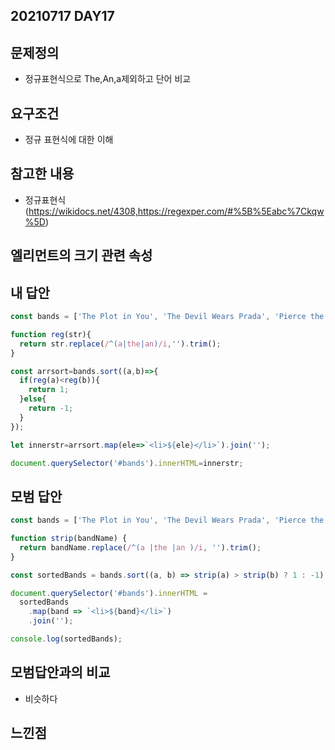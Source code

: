 ## 20210717 DAY17

## 문제정의
* 정규표현식으로 The,An,a제외하고 단어 비교

## 요구조건
* 정규 표현식에 대한 이해
## 참고한 내용
* 정규표현식(https://wikidocs.net/4308,https://regexper.com/#%5B%5Eabc%7Ckqw%5D)

## 엘리먼트의 크기 관련 속성

## 내 답안
```javascript
const bands = ['The Plot in You', 'The Devil Wears Prada', 'Pierce the Veil', 'Norma Jean', 'The Bled', 'Say Anything', 'The Midway State', 'We Came as Romans', 'Counterparts', 'Oh, Sleeper', 'A Skylit Drive', 'Anywhere But Here', 'An Old Dog'];

function reg(str){
  return str.replace(/^(a|the|an)/i,'').trim();
}

const arrsort=bands.sort((a,b)=>{
  if(reg(a)<reg(b)){
    return 1;
  }else{
    return -1;
  }
});

let innerstr=arrsort.map(ele=>`<li>${ele}</li>`).join('');

document.querySelector('#bands').innerHTML=innerstr;
```

## 모범 답안
```javascript
const bands = ['The Plot in You', 'The Devil Wears Prada', 'Pierce the Veil', 'Norma Jean', 'The Bled', 'Say Anything', 'The Midway State', 'We Came as Romans', 'Counterparts', 'Oh, Sleeper', 'A Skylit Drive', 'Anywhere But Here', 'An Old Dog'];

function strip(bandName) {
  return bandName.replace(/^(a |the |an )/i, '').trim();
}

const sortedBands = bands.sort((a, b) => strip(a) > strip(b) ? 1 : -1);

document.querySelector('#bands').innerHTML =
  sortedBands
    .map(band => `<li>${band}</li>`)
    .join('');

console.log(sortedBands);
```

## 모범답안과의 비교
* 비슷하다


## 느낀점
